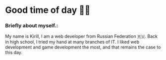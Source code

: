 # Good time of day 👋🏼

### Briefly about myself.:
My name is Kirill, I am a web developer from Russian Federation 🇷🇺. Back in high school, I tried my hand at many branches of IT. I liked web development and game development the most, and that remains the case to this day.
